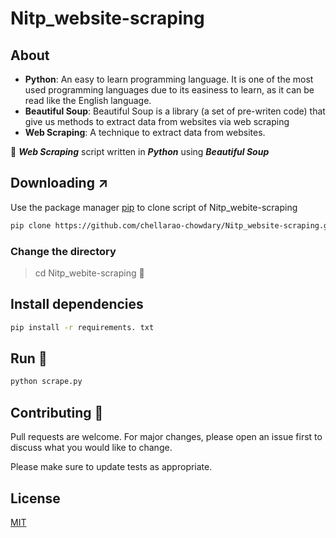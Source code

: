 # Nitp_website-scraping

## About

- **Python**: An easy to learn programming language. It is one of the most used programming languages due to its easiness to learn, as it can be read like the English language.
- **Beautiful Soup**: Beautiful Soup is a library (a set of pre-writen code) that give us methods to extract data from websites via web scraping
- **Web Scraping**: A technique to extract data from websites.


:facepunch: ***Web Scraping*** script written in ***Python*** using ***Beautiful Soup***

## Downloading :arrow_upper_right:

Use the package manager [pip](https://pip.pypa.io/en/stable/) to clone script of Nitp_webite-scraping

```bash
pip clone https://github.com/chellarao-chowdary/Nitp_website-scraping.git
```
### Change the directory

> cd Nitp_webite-scraping :open_file_folder:

## Install dependencies

```bash
pip install -r requirements. txt
```

## Run :runner:

```python
python scrape.py
```

## Contributing :100:
Pull requests are welcome. For major changes, please open an issue first to discuss what you would like to change.

Please make sure to update tests as appropriate.

## License
[MIT](https://github.com/chellarao-chowdary/Nitp_website-scraping/blob/master/LICENSE)

